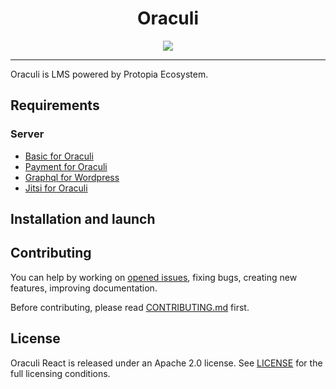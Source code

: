 <div align="center">
<h1>Oraculi</h1>
<img src="https://lh6.googleusercontent.com/oeS8ZUL7Um4H5bBdR4Wd42hSjUM3FRvPeo9UntMKOW5LyDmMFajqcLHwdh1avRH_onxaoa0KGy5tuK9jNf2k=w1920-h969">

</div>

---


Oraculi is LMS powered by Protopia Ecosystem.


## Requirements

### Server

* [Basic for Oraculi](https://gitlab.com/protopiahome-public/protopia-ecosystem/wordpress/pe-edu)
* [Payment for Oraculi](https://gitlab.com/protopiahome-public/protopia-ecosystem/wordpress/pe-payment)  
* [Graphql for Wordpress](https://gitlab.com/protopiahome-public/protopia-ecosystem/wordpress/pe-graphql) 
* [Jitsi for Oraculi](https://gitlab.com/protopiahome-public/protopia-ecosystem/wordpress/pe-jitsi) 

## Installation and launch

## Contributing
You can help by working on [opened issues](https://gitlab.com/protopiahome-public/it-public/oraculi/oraculi-react/-/issues), fixing bugs, creating new features, improving documentation.

Before contributing, please read [CONTRIBUTING.md](CONTRIBUTING.md) first.


## License
Oraculi React is released under an Apache 2.0 license. See [LICENSE](LICENSE) for the full licensing conditions.
